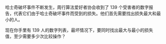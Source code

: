 哈士奇破坏事件不断发生，周行算法爱好者协会收到了 139 个受害者的数字报告，代表它们由于哈士奇破坏事件而受到的损失。他们首先需要找出损失最大和最小的人。

现在你手里有 139 人的数字列表，最坏情况下，要同时找出最大与最小的损失值，至少需要多少次比较操作？